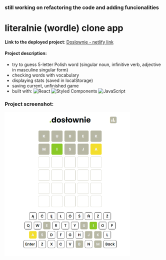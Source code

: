 ### still working on refactoring the code and adding funcionalities
# literalnie (wordle) clone app

**Link to the deployed project**:
[Doslownie - netlify link](https://doslownie.netlify.app/)

#### Project description:
- try to guess 5-letter Polish word (singular noun, infinitive verb, adjective in masculine singular form)
- checking words with vocabulary
- displaying stats (saved in localStorage)
- saving current, unfinished game 
- built with:
 ![React](https://img.shields.io/badge/react-%2320232a.svg?style=for-the-badge&logo=react&logoColor=%2361DAFB) ![Styled Components](https://img.shields.io/badge/styled--components-DB7093?style=for-the-badge&logo=styled-components&logoColor=white) ![JavaScript](https://img.shields.io/badge/javascript-%23323330.svg?style=for-the-badge&logo=javascript&logoColor=%23F7DF1E)

### Project screenshot: 
<img src='./public/Screenshot_1.png' alt="page screenshot" title="page screenshot" style='width: 400px; margin: 0 auto;'> 